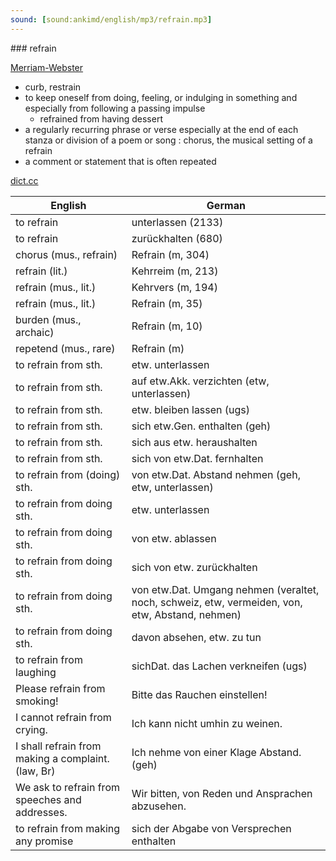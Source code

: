 ```yaml
---
sound: [sound:ankimd/english/mp3/refrain.mp3]
---
```


\### refrain

[Merriam-Webster](https://www.merriam-webster.com/dictionary/refrain)

- curb, restrain
- to keep oneself from doing, feeling, or indulging in something and especially from following a passing impulse
    - refrained from having dessert
- a regularly recurring phrase or verse especially at the end of each stanza or division of a poem or song : chorus, the musical setting of a refrain
- a comment or statement that is often repeated

[dict.cc](https://www.dict.cc/refrain)

| English        | German       |
| -------------- | ------------ |
| to refrain | unterlassen (2133) |
| to refrain | zurückhalten (680) |
| chorus (mus., refrain) | Refrain (m, 304) |
| refrain (lit.) | Kehrreim (m, 213) |
| refrain (mus., lit.) | Kehrvers (m, 194) |
| refrain (mus., lit.) | Refrain (m, 35) |
| burden (mus., archaic) | Refrain (m, 10) |
| repetend (mus., rare) | Refrain (m) |
| to refrain from sth. | etw. unterlassen |
| to refrain from sth. | auf etw.Akk. verzichten (etw, unterlassen) |
| to refrain from sth. | etw. bleiben lassen (ugs) |
| to refrain from sth. | sich etw.Gen. enthalten (geh) |
| to refrain from sth. | sich aus etw. heraushalten |
| to refrain from sth. | sich von etw.Dat. fernhalten |
| to refrain from (doing) sth. | von etw.Dat. Abstand nehmen (geh, etw, unterlassen) |
| to refrain from doing sth. | etw. unterlassen |
| to refrain from doing sth. | von etw. ablassen |
| to refrain from doing sth. | sich von etw. zurückhalten |
| to refrain from doing sth. | von etw.Dat. Umgang nehmen (veraltet, noch, schweiz, etw, vermeiden, von, etw, Abstand, nehmen) |
| to refrain from doing sth. | davon absehen, etw. zu tun |
| to refrain from laughing | sichDat. das Lachen verkneifen (ugs) |
| Please refrain from smoking! | Bitte das Rauchen einstellen! |
| I cannot refrain from crying. | Ich kann nicht umhin zu weinen. |
| I shall refrain from making a complaint. (law, Br) | Ich nehme von einer Klage Abstand. (geh) |
| We ask to refrain from speeches and addresses. | Wir bitten, von Reden und Ansprachen abzusehen. |
| to refrain from making any promise | sich der Abgabe von Versprechen enthalten |
